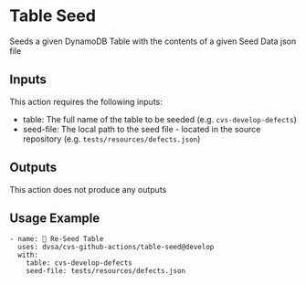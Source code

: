 # Table Seed

Seeds a given DynamoDB Table with the contents of a given Seed Data json file

## Inputs

This action requires the following inputs:
- table: The full name of the table to be seeded (e.g. `cvs-develop-defects`)
- seed-file: The local path to the seed file - located in the source repository (e.g. `tests/resources/defects.json`)

## Outputs

This action does not produce any outputs

## Usage Example

```
- name: 🌱 Re-Seed Table
  uses: dvsa/cvs-github-actions/table-seed@develop
  with:
    table: cvs-develop-defects
    seed-file: tests/resources/defects.json
```